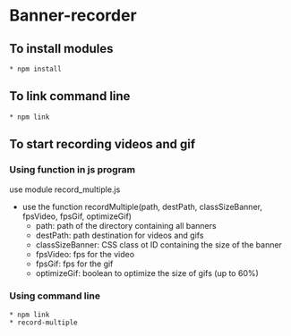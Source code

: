 Banner-recorder
===============

## To install modules

	* npm install

## To link command line

	* npm link

## To start recording videos and gif

### Using **function** in js program 

use module record_multiple.js

* use the function recordMultiple(path, destPath, classSizeBanner, fpsVideo, fpsGif, optimizeGif)
	* path: path of the directory containing all banners
	* destPath: path destination for videos and gifs
	* classSizeBanner: CSS class ot ID containing the size of the banner
	* fpsVideo: fps for the video
	* fpsGif: fps for the gif
	* optimizeGif: boolean to optimize the size of gifs (up to 60%)

### Using command line

	* npm link
	* record-multiple 
